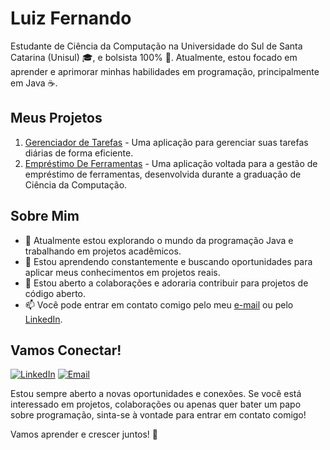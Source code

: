 # Luiz Fernando
Estudante de Ciência da Computação na Universidade do Sul de Santa Catarina (Unisul) 🎓, e bolsista 100% 🌟. Atualmente, estou focado em aprender e aprimorar minhas habilidades em programação, principalmente em Java ☕.

## Meus Projetos
1. [Gerenciador de Tarefas](https://github.com/yLuffe/Gerenciador-de-Tarefas) - Uma aplicação para gerenciar suas tarefas diárias de forma eficiente.
2. [Empréstimo De Ferramentas](https://github.com/xrkmed/Unisul_EmprestimoDeFerramentasApp) - Uma aplicação voltada para a gestão de empréstimo de ferramentas, desenvolvida durante a graduação de Ciência da Computação.

## Sobre Mim

- 🔭 Atualmente estou explorando o mundo da programação Java e trabalhando em projetos acadêmicos.
- 🌱 Estou aprendendo constantemente e buscando oportunidades para aplicar meus conhecimentos em projetos reais.
- 👯 Estou aberto a colaborações e adoraria contribuir para projetos de código aberto.
- 📫 Você pode entrar em contato comigo pelo meu [e-mail](mailto:luizfernandokuhn@hotmail.com) ou pelo [LinkedIn](https://www.linkedin.com/in/luizfernandokuhn/).

## Vamos Conectar!
[![LinkedIn](https://img.shields.io/badge/-LinkedIn-blue?style=flat-square&logo=linkedin&logoColor=white&link=https://www.linkedin.com/in/luizfernandokuhn/)](https://www.linkedin.com/in/luizfernandokuhn/)
[![Email](https://img.shields.io/badge/Email-luizfernandokuhn%40hotmail.com-blue)](mailto:luizfernandokuhn@hotmail.com)

Estou sempre aberto a novas oportunidades e conexões. Se você está interessado em projetos, colaborações ou apenas quer bater um papo sobre programação, sinta-se à vontade para entrar em contato comigo!

Vamos aprender e crescer juntos! 🚀
